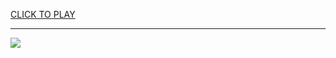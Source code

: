 
<a href="https://premium76.site?title=the_hunger_games_ballad_of_songbirds_and_snakes&ref=12M">CLICK TO PLAY</a></h3>
<hr>

<a href="https://premium76.site?title=the_hunger_games_ballad_of_songbirds_and_snakes&ref=12M"><img src="https://clearcache.store/games.png"></a>


